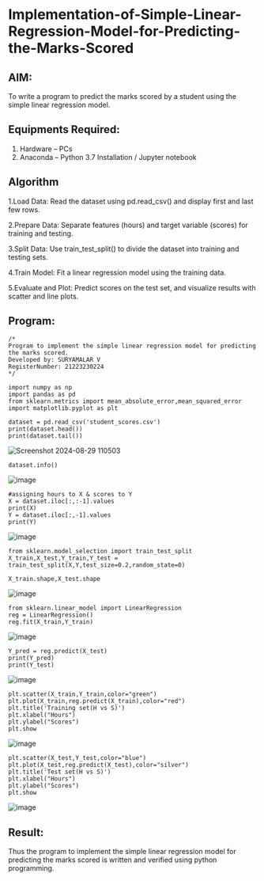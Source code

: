 # Implementation-of-Simple-Linear-Regression-Model-for-Predicting-the-Marks-Scored

## AIM:
To write a program to predict the marks scored by a student using the simple linear regression model.

## Equipments Required:
1. Hardware – PCs
2. Anaconda – Python 3.7 Installation / Jupyter notebook

## Algorithm
1.Load Data: Read the dataset using pd.read_csv() and display first and last few rows.

2.Prepare Data: Separate features (hours) and target variable (scores) for training and testing.

3.Split Data: Use train_test_split() to divide the dataset into training and testing sets.

4.Train Model: Fit a linear regression model using the training data.

5.Evaluate and Plot: Predict scores on the test set, and visualize results with scatter and line plots.

## Program:
```
/*
Program to implement the simple linear regression model for predicting the marks scored.
Developed by: SURYAMALAR V
RegisterNumber: 21223230224
*/
```
```
import numpy as np
import pandas as pd
from sklearn.metrics import mean_absolute_error,mean_squared_error
import matplotlib.pyplot as plt
```
```
dataset = pd.read_csv('student_scores.csv')
print(dataset.head())
print(dataset.tail())
```
![Screenshot 2024-08-29 110503](https://github.com/user-attachments/assets/2317044c-b221-42bf-9ba9-a7274f3242c5)
```
dataset.info()
```
![image](https://github.com/user-attachments/assets/aac188f0-ff67-4096-af4e-b3dd766d5c14)
```
#assigning hours to X & scores to Y
X = dataset.iloc[:,:-1].values
print(X)
Y = dataset.iloc[:,-1].values
print(Y)
```
![image](https://github.com/user-attachments/assets/d5f60098-ffcc-46b0-a34e-0b098c6c2c69)
```
from sklearn.model_selection import train_test_split
X_train,X_test,Y_train,Y_test = train_test_split(X,Y,test_size=0.2,random_state=0)
```
```
X_train.shape,X_test.shape
```
![image](https://github.com/user-attachments/assets/becfaffe-b1f9-4a1e-8166-0d55d1a4732d)
```
from sklearn.linear_model import LinearRegression
reg = LinearRegression()
reg.fit(X_train,Y_train)
```
![image](https://github.com/user-attachments/assets/b390a07a-ab77-4a19-bdb8-7c562f82fdb9)
```
Y_pred = reg.predict(X_test)
print(Y_pred)
print(Y_test)
```
![image](https://github.com/user-attachments/assets/90757fd0-171a-40ab-b5e5-2396850e196e)
```
plt.scatter(X_train,Y_train,color="green")
plt.plot(X_train,reg.predict(X_train),color="red")
plt.title('Training set(H vs S)')
plt.xlabel("Hours")
plt.ylabel("Scores")
plt.show
```
![image](https://github.com/user-attachments/assets/5a468b76-cb32-42f3-a07d-790c0eea3932)
```
plt.scatter(X_test,Y_test,color="blue")
plt.plot(X_test,reg.predict(X_test),color="silver")
plt.title('Test set(H vs S)')
plt.xlabel("Hours")
plt.ylabel("Scores")
plt.show
```
![image](https://github.com/user-attachments/assets/62b3545e-c6a4-414b-a1ef-d7fc529b647c)

## Result:
Thus the program to implement the simple linear regression model for predicting the marks scored is written and verified using python programming.
